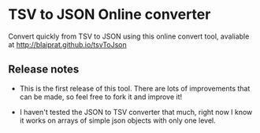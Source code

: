 TSV to JSON Online converter
============================

Convert quickly from TSV to JSON using this online convert tool, avaliable at http://blaiprat.github.io/tsvToJson



Release notes
-------------

* This is the first release of this tool. There are lots of improvements that can be made, so feel free to fork it and improve it!

* I haven't tested the JSON to TSV converter that much, right now I know it works on arrays of simple json objects with only one level.